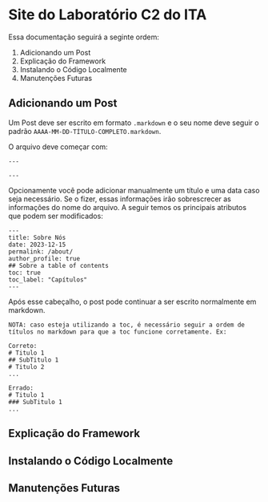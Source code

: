 # Site do Laboratório C2 do ITA

Essa documentação seguirá a seginte ordem:

1) Adicionando um Post
2) Explicação do Framework
3) Instalando o Código Localmente
4) Manutenções Futuras

## Adicionando um Post

Um Post deve ser escrito em formato `.markdown` e o seu nome deve seguir o padrão `AAAA-MM-DD-TÍTULO-COMPLETO.markdown`.

O arquivo deve começar com:

```{yml}
---

---
```

Opcionamente você pode adicionar manualmente um título e uma data caso seja necessário. Se o fizer, essas informações irão sobrescrecer as informações do nome do arquivo. A seguir temos os principais atributos que podem ser modificados:

```{yml}
---
title: Sobre Nós
date: 2023-12-15
permalink: /about/
author_profile: true
## Sobre a table of contents
toc: true
toc_label: "Capítulos"
---
```

Após esse cabeçalho, o post pode continuar a ser escrito normalmente em markdown. 

```
NOTA: caso esteja utilizando a toc, é necessário seguir a ordem de títulos no markdown para que a toc funcione corretamente. Ex:

Correto:
# Titulo 1
## SubTitulo 1
# Titulo 2
...

Errado:
# Titulo 1
### SubTitulo 1
...
```

## Explicação do Framework

## Instalando o Código Localmente

## Manutenções Futuras
